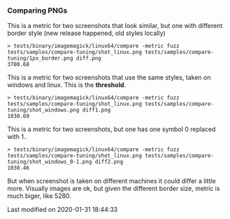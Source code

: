 
### Comparing PNGs

This is a metric for two screenshots that look similar, but one with different border style
(new release happened, old styles locally)
```
> tests/binary/imagemagick/linux64/compare -metric fuzz tests/samples/compare-tuning/shot_linux.png tests/samples/compare-tuning/1px_border.png diff.png
3700.68
```

This is a metric for two screenshots that use the same styles, taken on windows and linux.
This is the **threshold**.
```
> tests/binary/imagemagick/linux64/compare -metric fuzz tests/samples/compare-tuning/shot_linux.png tests/samples/compare-tuning/shot_windows.png diff1.png
1030.69
```

This is a metric for two screenshots, but one has one symbol 0 replaced with 1..
```
> tests/binary/imagemagick/linux64/compare -metric fuzz tests/samples/compare-tuning/shot_linux.png tests/samples/compare-tuning/shot_windows_0-1.png diff2.png
1030.46
```

But when screenshot is taken on different machines it could differ a little more. Visually images are ok, but given the different border size, metric
is much biger, like 5280.



<p class="last-modified">Last modified on 2020-01-31 18:44:33</p>